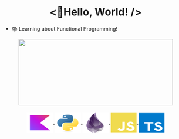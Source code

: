 <h1 align="center"> <👋Hello, World! /> </h1>

- 📚 Learning about Functional Programming!

<div display='inline-block' align='center'>
  <a href="https://github.com/Mend57?tab=repositories">
  <img height="180em" width='420px' src= https://github-readme-stats.vercel.app/api/top-langs/?username=Mend57&hide=Jupyter Notebook&layout=compact&langs_count=7&theme=tokyonight />
</div>

<div style="display: inline_block" align = "center"><br>
  <a href="https://github.com/Mend57?tab=repositories&q=&type=&language=kotlin&sort=">
  <img align="center" alt="Mend-Kt" height="54" width="72" src="https://raw.githubusercontent.com/devicons/devicon//master/icons/kotlin/kotlin-original.svg">
  <a href="https://github.com/Mend57?tab=repositories&q=&type=&language=python&sort=">
  <img align="center" alt="Mend-Py" height="54" width="72" src="https://raw.githubusercontent.com/devicons/devicon/master/icons/python/python-original.svg">
  <a href="https://github.com/Mend57?tab=repositories&q=&type=&language=elixir&sort=">
  <img align="center" alt="Mend-Ex" height="54" width="72" src="https://raw.githubusercontent.com/devicons/devicon/master/icons/elixir/elixir-original.svg">
  <a href="https://github.com/Mend57?tab=repositories&q=&type=&language=javascript&sort=">
  <img align="center" alt="Mend-Js" height="54" width="72" src="https://raw.githubusercontent.com/devicons/devicon/master/icons/javascript/javascript-plain.svg">
  <a href="https://github.com/Mend57?tab=repositories&q=&type=&language=typescript&sort=">
  <img align="center" alt="Mend-Ts" height="54" width="72" src="https://raw.githubusercontent.com/devicons/devicon/master/icons/typescript/typescript-plain.svg"" />
</div>
